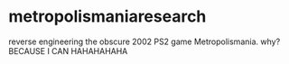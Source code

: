 # metropolismaniaresearch
reverse engineering the obscure 2002 PS2 game Metropolismania. why? BECAUSE I CAN HAHAHAHAHA
